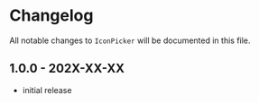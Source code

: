 # Changelog

All notable changes to `IconPicker` will be documented in this file.

## 1.0.0 - 202X-XX-XX

- initial release
